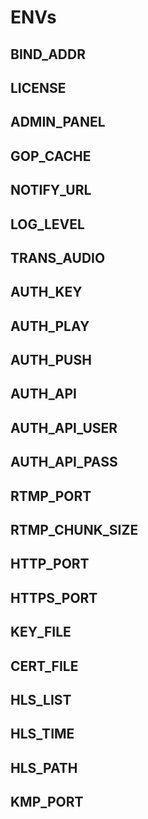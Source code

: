 # ENVs

## BIND_ADDR

## LICENSE

## ADMIN_PANEL

## GOP_CACHE

## NOTIFY_URL

## LOG_LEVEL

## TRANS_AUDIO

## AUTH_KEY

## AUTH_PLAY

## AUTH_PUSH

## AUTH_API

## AUTH_API_USER

## AUTH_API_PASS

## RTMP_PORT

## RTMP_CHUNK_SIZE

## HTTP_PORT

## HTTPS_PORT

## KEY_FILE

## CERT_FILE

## HLS_LIST

## HLS_TIME

## HLS_PATH

## KMP_PORT

